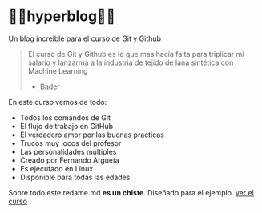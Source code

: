 # 🤍🖤hyperblog🖤🤍
Un blog increible para el curso de Git y Github
>El curso de Git y Github es lo que mas hacía falta para triplicar mi salario y lanzarma a la industria de tejido de lana sintética con Machine Learning
> - Bader

En este curso vemos de todo:
* Todos los comandos de Git
* El flujo de trabajo en GitHub
* El verdadero amor por las buenas practicas
* Trucos muy locos del profesor
* Las personalidades múltiples
* Creado por Fernando Argueta
* Es ejecutado en Linux
* Disponible para todas las edades.

Sobre todo este redame.md **es un chiste**. Diseñado para el ejemplo. [ver el curso](http://https://platzi.com/clases/1557-git-github/19977-readmemd-es-una-excelente-practica/ "A ver el curso")
